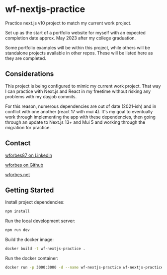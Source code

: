 # wf-nextjs-practice
Practice next.js v10 project to match my current work project.

Set up as the start of a portfolio website for myself with an expected completion date approx. May 2023 after my college graduation.

Some portfolio examples will be within this project, while others will be standalone projects available in other repos. These will be
listed here as they are completed.

## Considerations
This project is being configured to mimic my current work project. That way I can practice with Next.js and React in my freetime
without risking any problems with my dayjob commits.

For this reason, numerous dependencies are out of date (2021-ish) and in conflict with one another (react 17 with mui 4). It's my
goal to eventually work through implementing the app with these dependencies, then going through an update to Next.js 13+ and Mui 5
and working through the migration for practice.

## Contact

[wforbes87 on Linkedin](https://linkedin.com/in/wforbes87)

[wforbes on Github](https://github.com/wforbes)

[wforbes.net](https://wforbes.net)

## Getting Started

Install project dependencies:
```bash
npm install
```

Run the local development server:
```bash
npm run dev
```

Build the docker image:
```bash
docker build -t wf-nextjs-practice .
```

Run the docker container:
```bash
docker run -p 3000:3000 -d --name wf-nextjs-practice wf-nextjs-practice
```

